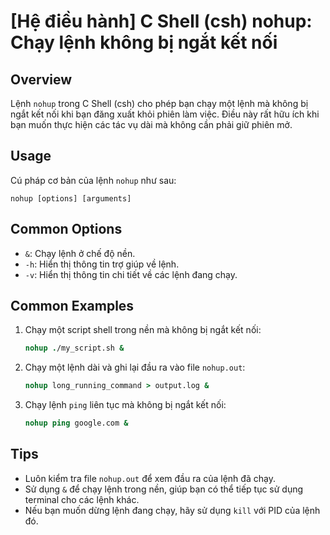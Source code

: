 # [Hệ điều hành] C Shell (csh) nohup: Chạy lệnh không bị ngắt kết nối

## Overview
Lệnh `nohup` trong C Shell (csh) cho phép bạn chạy một lệnh mà không bị ngắt kết nối khi bạn đăng xuất khỏi phiên làm việc. Điều này rất hữu ích khi bạn muốn thực hiện các tác vụ dài mà không cần phải giữ phiên mở.

## Usage
Cú pháp cơ bản của lệnh `nohup` như sau:
```
nohup [options] [arguments]
```

## Common Options
- `&`: Chạy lệnh ở chế độ nền.
- `-h`: Hiển thị thông tin trợ giúp về lệnh.
- `-v`: Hiển thị thông tin chi tiết về các lệnh đang chạy.

## Common Examples
1. Chạy một script shell trong nền mà không bị ngắt kết nối:
   ```csh
   nohup ./my_script.sh &
   ```

2. Chạy một lệnh dài và ghi lại đầu ra vào file `nohup.out`:
   ```csh
   nohup long_running_command > output.log &
   ```

3. Chạy lệnh `ping` liên tục mà không bị ngắt kết nối:
   ```csh
   nohup ping google.com &
   ```

## Tips
- Luôn kiểm tra file `nohup.out` để xem đầu ra của lệnh đã chạy.
- Sử dụng `&` để chạy lệnh trong nền, giúp bạn có thể tiếp tục sử dụng terminal cho các lệnh khác.
- Nếu bạn muốn dừng lệnh đang chạy, hãy sử dụng `kill` với PID của lệnh đó.